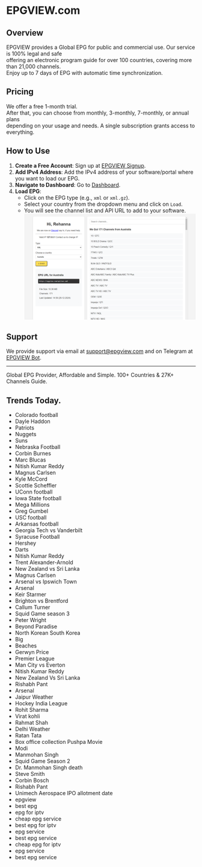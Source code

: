 # EPGVIEW.com



## Overview
EPGVIEW provides a Global EPG for public and commercial use. Our service is 100% legal and safe\
offering an electronic program guide for over 100 countries, covering more than 21,000 channels.\
Enjoy up to 7 days of EPG with automatic time synchronization.

## Pricing
We offer a free 1-month trial. \
After that, you can choose from monthly, 3-monthly, 7-monthly, or annual plans \
depending on your usage and needs. A single subscription grants access to everything.

## How to Use
1. **Create a Free Account**: Sign up at [EPGVIEW Signup](https://epgview.com/signup.php).
2. **Add IPv4 Address**: Add the IPv4 address of your software/portal where you want to load our EPG.
3. **Navigate to Dashboard**: Go to [Dashboard](https://epgview.com/dashboard.php).
4. **Load EPG**:
   - Click on the EPG type (e.g., `xml` or `xml.gz`).
   - Select your country from the dropdown menu and click on `Load`.
   - You will see the channel list and API URL to add to your software.
![EPGVIEW](img/dashboard.png)
## Support
We provide support via email at [support@epgview.com](mailto:support@epgview.com) and on Telegram at [EPGVIEW Bot](https://t.me/epgview_bot).

---

Global EPG Provider, Affordable and Simple. 100+ Countries & 27K+ Channels Guide.

## Trends Today.

- Colorado football
- Dayle Haddon
- Patriots
- Nuggets
- Suns
- Nebraska Football
- Corbin Burnes
- Marc Blucas
- Nitish Kumar Reddy
- Magnus Carlsen
- Kyle McCord
- Scottie Scheffler
- UConn football
- Iowa State football
- Mega Millions
- Greg Gumbel
- USC football
- Arkansas football
- Georgia Tech vs Vanderbilt
- Syracuse Football
- Hershey
- Darts
- Nitish Kumar Reddy
- Trent Alexander-Arnold
- New Zealand vs Sri Lanka
- Magnus Carlsen
- Arsenal vs Ipswich Town
- Arsenal
- Keir Starmer
- Brighton vs Brentford
- Callum Turner
- Squid Game season 3
- Peter Wright
- Beyond Paradise
- North Korean South Korea
- Big
- Beaches
- Gerwyn Price
- Premier League
- Man City vs Everton
- Nitish Kumar Reddy
- New Zealand Vs Sri Lanka
- Rishabh Pant
- Arsenal
- Jaipur Weather
- Hockey India League
- Rohit Sharma
- Virat kohli
- Rahmat Shah
- Delhi Weather
- Ratan Tata
- Box office collection Pushpa Movie
- Modi
- Manmohan Singh
- Squid Game Season 2
- Dr. Manmohan Singh death
- Steve Smith
- Corbin Bosch
- Rishabh Pant
- Unimech Aerospace IPO allotment date
- epgview
- best epg
- epg for iptv
- cheap epg service
- best epg for iptv
- epg service
- best epg service
- cheap epg for iptv
- epg service
- best epg service
